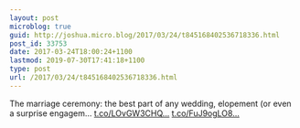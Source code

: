 ```yaml
---
layout: post
microblog: true
guid: http://joshua.micro.blog/2017/03/24/t845168402536718336.html
post_id: 33753
date: 2017-03-24T18:00:24+1100
lastmod: 2019-07-30T17:41:18+1100
type: post
url: /2017/03/24/t845168402536718336.html
---
```

The marriage ceremony: the best part of any wedding, elopement (or even a surprise engagem… [t.co/LOvGW3CHQ...](https://t.co/LOvGW3CHQn) [t.co/FuJ9ogLO8...](https://t.co/FuJ9ogLO8O)
